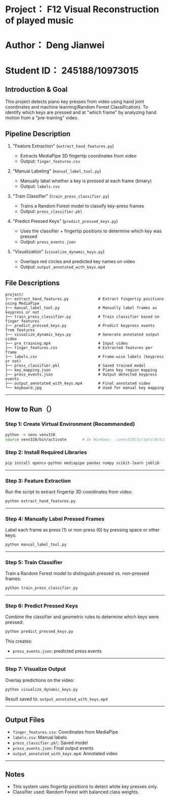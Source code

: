# Project：     F12 Visual Reconstruction of played music
# Author：      Deng Jianwei
# Student ID：  245188/10973015


## Introduction & Goal

This project detects piano key presses from video using hand joint coordinates and machine learning(Random Forest Classification).
To identify which keys are pressed and at "which frame" by analyzing hand motion from a "pre-training" video.


## Pipeline Description

1. "Feature Extraction"    (`extract_hand_features.py`)
   - Extracts MediaPipe 3D fingertip coordinates from video
   - Output: `finger_features.csv`

2. "Manual Labeling"         (`manual_label_tool.py`)
   - Manually label whether a key is pressed at each frame (binary)
   - Output: `labels.csv`

3. "Train Classifier"      (`train_press_classifier.py`)
   - Trains a Random Forest model to classify key-press frames
   - Output: `press_classifier.pkl`

4. "Predict Pressed Keys"  (`predict_pressed_keys.py`)
   - Uses the classifier + fingertip positions to determine which key was pressed
   - Output: `press_events.json`

5. "Visualization"         (`visualize_dynamic_keys.py`)
   - Overlays red circles and predicted key names on video
   - Output: `output_annotated_with_keys.mp4`


## File Descriptions
```
project/
├── extract_hand_features.py             # Extract fingertip positions using MediaPipe
├── manual_label_tool.py                 # Manually label frames as keypress or not
├── train_press_classifier.py            # Train classifier based on finger features
├── predict_pressed_keys.py              # Predict keypress events from features
├── visualize_dynamic_keys.py            # Generate annotated output video
├── pre_training.mp4                     # Input video
├── finger_features.csv                  # Extracted features per frame
├── labels.csv                           # Frame-wise labels (keypress or not)
├── press_classifier.pkl                 # Saved trained model
├── key_mapping.json                     # Piano key region mapping
├── press_events.json                    # Output detected keypress events
├── output_annotated_with_keys.mp4       # Final annotated video
└── keyboard.jpg                         # Used for manual key mapping
```
---

## How to Run（）

### Step 1: Create Virtual Environment (Recommended)
```bash
python -m venv venv310
source venv310/bin/activate       # On Windows: .\venv310\Scripts\Activate   
```

### Step 2: Install Required Libraries
```bash
pip install opencv-python mediapipe pandas numpy scikit-learn joblib
```

---

### Step 3: Feature Extraction
Run the script to extract fingertip 3D coordinates from video:
```bash
python extract_hand_features.py
```

---

### Step 4: Manually Label Pressed Frames
Label each frame as press (1) or non-press (0) by pressing space or other keys:
```bash
python manual_label_tool.py
```

---

### Step 5: Train Classifier
Train a Random Forest model to distinguish pressed vs. non-pressed frames:
```bash
python train_press_classifier.py
```
---

### Step 6: Predict Pressed Keys
Combine the classifier and geometric rules to determine which keys were pressed:
```bash
python predict_pressed_keys.py 
```
This creates:
- `press_events.json`: predicted press events
---

### Step 7: Visualize Output
Overlay predictions on the video:
```bash
python visualize_dynamic_keys.py
```
Result saved to: `output_annotated_with_keys.mp4`

---

## Output Files

- `finger_features.csv`: Coordinates from MediaPipe
- `labels.csv`: Manual labels
- `press_classifier.pkl`: Saved model
- `press_events.json`: Final output events
- `output_annotated_with_keys.mp4`: Annotated video
---

## Notes

- This system uses fingertip positions to detect white key presses only.
- Classifier used: Random Forest with balanced class weights.

